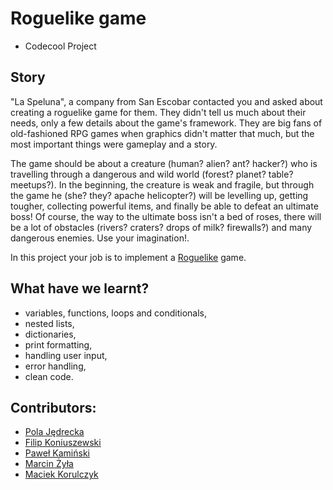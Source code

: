 # Roguelike game

- Codecool Project

## Story

"La Speluna", a company from San Escobar contacted you and asked
about creating a roguelike game for them. They didn't tell us much about
their needs, only a few details about the game's framework. They are big
fans of old-fashioned RPG games when graphics didn't matter that much,
but the most important things were gameplay and a story.

The game should be about a creature (human? alien? ant? hacker?) who is
travelling through a dangerous and wild world (forest? planet? table?
meetups?). In the beginning, the creature is weak and fragile, but
through the game he (she? they? apache helicopter?) will be levelling
up, getting tougher, collecting powerful items, and finally be able to
defeat an ultimate boss! Of course, the way to the ultimate boss isn't a
bed of roses, there will be a lot of obstacles (rivers? craters? drops
of milk? firewalls?) and many dangerous enemies. Use your imagination!.

In this project your job is to implement a
[Roguelike](https://en.wikipedia.org/wiki/Roguelike) game.

## What have we learnt?

- variables, functions, loops and conditionals,
- nested lists,
- dictionaries,
- print formatting,
- handling user input,
- error handling,
- clean code.

## Contributors:
- [Pola Jędrecka](https://github.com/PolaJedrecka)
- [Filip Koniuszewski](https://github.com/FilipKoniuszewski)
- [Paweł Kamiński](https://github.com/Pawel-Kaminski404)
- [Marcin Żyła](https://github.com/marcinZyla13)
- [Maciek Korulczyk](https://github.com/mkorulczyk)



